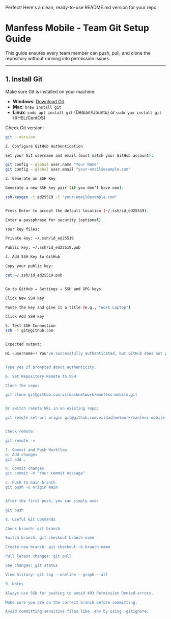 Perfect! Here's a clean, ready-to-use README.md version for your repo:

# Manfess Mobile - Team Git Setup Guide

This guide ensures every team member can push, pull, and clone the repository without running into permission issues.

---

## 1. Install Git
Make sure Git is installed on your machine:

- **Windows**: [Download Git](https://git-scm.com/download/win)  
- **Mac**: `brew install git`  
- **Linux**: `sudo apt install git` (Debian/Ubuntu) or `sudo yum install git` (RHEL/CentOS)  

Check Git version:

```bash
git --version

2. Configure GitHub Authentication

Set your Git username and email (must match your GitHub account):

git config --global user.name "Your Name"
git config --global user.email "your-email@example.com"

3. Generate an SSH Key

Generate a new SSH key pair (if you don’t have one):

ssh-keygen -t ed25519 -C "your-email@example.com"


Press Enter to accept the default location (~/.ssh/id_ed25519).

Enter a passphrase for security (optional).

Your key files:

Private key: ~/.ssh/id_ed25519

Public key: ~/.ssh/id_ed25519.pub

4. Add SSH Key to GitHub

Copy your public key:

cat ~/.ssh/id_ed25519.pub


Go to GitHub → Settings → SSH and GPG keys

Click New SSH key

Paste the key and give it a title (e.g., "Work Laptop")

Click Add SSH key

5. Test SSH Connection
ssh -T git@github.com


Expected output:

Hi <username>! You've successfully authenticated, but GitHub does not provide shell access.


Type yes if prompted about authenticity.

6. Set Repository Remote to SSH

Clone the repo:

git clone git@github.com:vildashnetwork/manfess-mobile.git


Or switch remote URL in an existing repo:

git remote set-url origin git@github.com:vildashnetwork/manfess-mobile.git


Check remote:

git remote -v

7. Commit and Push Workflow
a. Add changes
git add .

b. Commit changes
git commit -m "Your commit message"

c. Push to main branch
git push -u origin main


After the first push, you can simply use:

git push

8. Useful Git Commands

Check branch: git branch

Switch branch: git checkout branch-name

Create new branch: git checkout -b branch-name

Pull latest changes: git pull

See changes: git status

View history: git log --oneline --graph --all

9. Notes

Always use SSH for pushing to avoid 403 Permission Denied errors.

Make sure you are on the correct branch before committing.

Avoid committing sensitive files like .env by using .gitignore.
